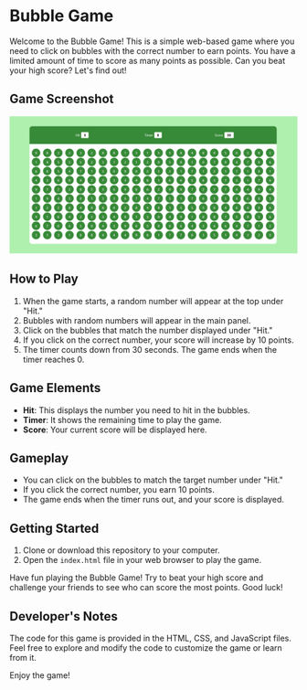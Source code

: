 # Bubble Game

Welcome to the Bubble Game! This is a simple web-based game where you need to click on bubbles with the correct number to earn points. You have a limited amount of time to score as many points as possible. Can you beat your high score? Let's find out!

## Game Screenshot

![Bubble Game Screenshot](ss.png)

## How to Play

1. When the game starts, a random number will appear at the top under "Hit."
2. Bubbles with random numbers will appear in the main panel.
3. Click on the bubbles that match the number displayed under "Hit."
4. If you click on the correct number, your score will increase by 10 points.
5. The timer counts down from 30 seconds. The game ends when the timer reaches 0.

## Game Elements

- **Hit**: This displays the number you need to hit in the bubbles.
- **Timer**: It shows the remaining time to play the game.
- **Score**: Your current score will be displayed here.

## Gameplay

- You can click on the bubbles to match the target number under "Hit."
- If you click the correct number, you earn 10 points.
- The game ends when the timer runs out, and your score is displayed.

## Getting Started

1. Clone or download this repository to your computer.
2. Open the `index.html` file in your web browser to play the game.

Have fun playing the Bubble Game! Try to beat your high score and challenge your friends to see who can score the most points. Good luck!

## Developer's Notes

The code for this game is provided in the HTML, CSS, and JavaScript files. Feel free to explore and modify the code to customize the game or learn from it.

Enjoy the game!
